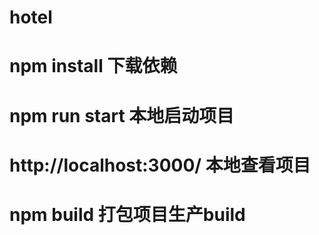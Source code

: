 # hotel 
# npm install 下载依赖
# npm run start 本地启动项目
# http://localhost:3000/    本地查看项目
# npm build 打包项目生产build
